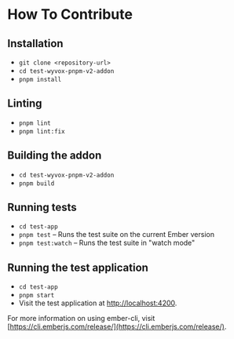 # How To Contribute

## Installation

- `git clone <repository-url>`
- `cd test-wyvox-pnpm-v2-addon`
- `pnpm install`

## Linting

- `pnpm lint`
- `pnpm lint:fix`

## Building the addon

- `cd test-wyvox-pnpm-v2-addon`
- `pnpm build`

## Running tests

- `cd test-app`
- `pnpm test` – Runs the test suite on the current Ember version
- `pnpm test:watch` – Runs the test suite in "watch mode"

## Running the test application

- `cd test-app`
- `pnpm start`
- Visit the test application at [http://localhost:4200](http://localhost:4200).

For more information on using ember-cli, visit [https://cli.emberjs.com/release/](https://cli.emberjs.com/release/).
